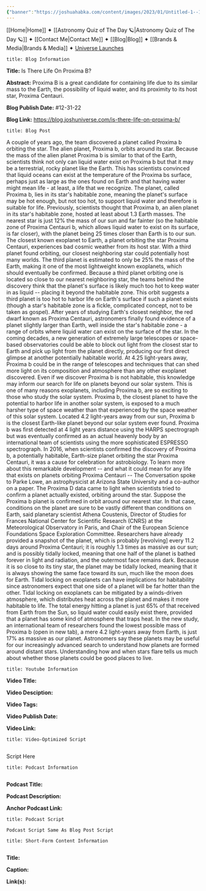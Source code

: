 ```yaml
---
{"banner":"https://joshuahabka.com/content/images/2023/01/Untitled-1--1-2.webp","banner_x":0.5,"dg-publish":true,"permalink":"/blog/is-there-life-on-proxima-b/","dgPassFrontmatter":true,"noteIcon":"","created":"","updated":""}
---
```




<div class="transclusion internal-embed is-loaded"><div class="markdown-embed">



[[Home\|Home]] ✦ [[Astronomy Quiz of The Day 🪐\|Astronomy Quiz of The Day 🪐]] ✦ [[Contact Me\|Contact Me]] ✦ [[Blog\|Blog]] ✦ [[Brands & Media\|Brands & Media]] ✦ [Universe Launches](https://stardashusa.com/)


</div></div>


```ad-info
title: Blog Information
```

**Title:** Is There Life On Proxima B?

**Abstract:** Proxima B is a great candidate for containing life due to its similar mass to the Earth, the possibility of liquid water, and its proximity to its host star, Proxima Centauri.

**Blog Publish Date:** #12-31-22

**Blog Link:** https://blog.joshuniverse.com/is-there-life-on-proxima-b/

```ad-abstract
title: Blog Post
```

A couple of years ago, the team discovered a planet called Proxima b orbiting the star. The alien planet, Proxima b, orbits around its star.
Because the mass of the alien planet Proxima b is similar to that of the Earth, scientists think not only can liquid water exist on Proxima b but that it may be a terrestrial, rocky planet like the Earth. This has scientists convinced that liquid oceans can exist at the temperature of the Proxima bs surface, perhaps just as large as the ones found on Earth and that having water might mean life - at least, a life that we recognize. The planet, called Proxima b, lies in its star's habitable zone, meaning the planet's surface may be hot enough, but not too hot, to support liquid water and therefore is suitable for life.
Previously, scientists thought that Proxima b, an alien planet in its star's habitable zone, hosted at least about 1.3 Earth masses. The nearest star is just 12% the mass of our sun and far fainter (so the habitable zone of Proxima Centauri b, which allows liquid water to exist on its surface, is far closer), with the planet being 25 times closer than Earth is to our sun. The closest known exoplanet to Earth, a planet orbiting the star Proxima Centauri, experiences bad cosmic weather from its host star.
With a third planet found orbiting, our closest neighboring star could potentially host many worlds. The third planet is estimated to only be 25% the mass of the Earth, making it one of the most lightweight known exoplanets, which should eventually be confirmed.
Because a third planet orbiting one is located so close to our nearest neighboring star, the teams behind the discovery think that the planet's surface is likely much too hot to keep water in as liquid -- placing it beyond the habitable zone. This orbit suggests a third planet is too hot to harbor life on Earth's surface if such a planet exists (though a star's habitable zone is a fickle, complicated concept, not to be taken as gospel). After years of studying Earth's closest neighbor, the red dwarf known as Proxima Centauri, astronomers finally found evidence of a planet slightly larger than Earth, well inside the star's habitable zone - a range of orbits where liquid water can exist on the surface of the star.
In the coming decades, a new generation of extremely large telescopes or space-based observatories could be able to block out light from the closest star to Earth and pick up light from the planet directly, producing our first direct glimpse at another potentially habitable world. At 4.25 light-years away, Proxima b could be in the range of telescopes and techniques that can shed more light on its composition and atmosphere than any other exoplanet discovered.
Even if we discover Proxima b is not habitable, this knowledge may inform our search for life on planets beyond our solar system. This is one of many reasons exoplanets, including Proxima b, are so exciting to those who study the solar system.
Proxima b, the closest planet to have the potential to harbor life in another solar system, is exposed to a much harsher type of space weather than that experienced by the space weather of this solar system. Located 4.2 light-years away from our sun, Proxima b is the closest Earth-like planet beyond our solar system ever found. Proxima b was first detected at 4 light years distance using the HARPS spectrograph but was eventually confirmed as an actual heavenly body by an international team of scientists using the more sophisticated ESPRESSO spectrograph.
In 2016, when scientists confirmed the discovery of Proxima b, a potentially habitable, Earth-size planet orbiting the star Proxima Centauri, it was a cause for celebration for astrobiology. To learn more about this remarkable development -- and what it could mean for any life that exists on planets orbiting Proxima Centauri -- The Conversation spoke to Parke Lowe, an astrophysicist at Arizona State University and a co-author on a paper. The Proxima D data came to light when scientists tried to confirm a planet actually existed, orbiting around the star.
Suppose the Proxima b planet is confirmed in orbit around our nearest star. In that case, conditions on the planet are sure to be vastly different than conditions on Earth, said planetary scientist Athena Coustenis, Director of Studies for Frances National Center for Scientific Research (CNRS) at the Meteorological Observatory in Paris, and Chair of the European Science Foundations Space Exploration Committee.
Researchers have already provided a snapshot of the planet, which is probably [revolving] every 11.2 days around Proxima Centauri; it is roughly 1.3 times as massive as our sun; and is possibly tidally locked, meaning that one half of the planet is bathed forever in light and radiation, and the outermost face remains dark. Because it is so close to its tiny star, the planet may be tidally locked, meaning that it is always showing the same face toward its sun, much like the moon does for Earth. Tidal locking on exoplanets can have implications for habitability since astronomers expect that one side of a planet will be far hotter than the other.
Tidal locking on exoplanets can be mitigated by a winds-driven atmosphere, which distributes heat across the planet and makes it more habitable to life. The total energy hitting a planet is just 65% of that received from Earth from the Sun, so liquid water could easily exist there, provided that a planet has some kind of atmosphere that traps heat. In the new study, an international team of researchers found the lowest possible mass of Proxima b (open in new tab), a mere 4.2 light-years away from Earth, is just 17% as massive as our planet.
Astronomers say these planets may be useful for our increasingly advanced search to understand how planets are formed around distant stars. Understanding how and when stars flare tells us much about whether those planets could be good places to live.

```ad-info
title: Youtube Information
```

**Video Title:**

**Video Desciption:**

**Video Tags:**

**Video Publish Date:**

**Video Link:**

```ad-abstract
title: Video-Optimized Script


```

Script Here

```ad-info
title: Podcast Information


```

**Podcast Title:**

**Podcast Description:**

**Anchor Podcast Link:**

```ad-info
title: Podcast Script

Podcast Script Same As Blog Post Script

```


```ad-info
title: Short-Form Content Information


```

**Title:**

**Caption:**

**Link(s):**

